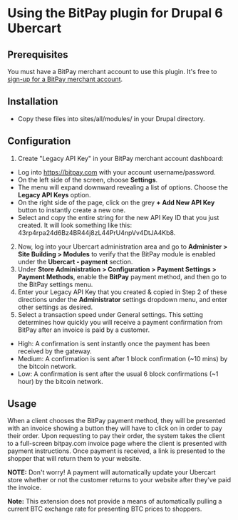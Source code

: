 # Using the BitPay plugin for Drupal 6 Ubercart

## Prerequisites
You must have a BitPay merchant account to use this plugin.  It's free to [sign-up for a BitPay merchant account](https://bitpay.com/start).


## Installation

* Copy these files into sites/all/modules/ in your Drupal directory.

## Configuration

1. Create "Legacy API Key" in your BitPay merchant account dashboard:
  * Log into https://bitpay.com with your account username/password.
  * On the left side of the screen, choose **Settings**.
  * The menu will expand downward revealing a list of options. Choose the **Legacy API Keys** option.
  * On the right side of the page, click on the grey **+ Add New API Key** button to instantly create a new one.
  * Select and copy the entire string for the new API Key ID that you just created. It will look something like this: 43rp4rpa24d6Bz4BR44j8zL44PrU4npVv4DtJA4Kb8.
2. Now, log into your Ubercart administration area and go to **Administer > Site Building > Modules** to verify that the BitPay module is enabled under the **Ubercart - payment** section.
3. Under **Store Administration > Configuration > Payment Settings > Payment Methods**, enable the **BitPay** payment method, and then go to the BitPay settings menu.
4. Enter your Legacy API Key that you created & copied in Step 2 of these directions under the **Administrator** settings dropdown menu, and enter other settings as desired.
5. Select a transaction speed under General settings. This setting determines how quickly you will receive a payment confirmation from BitPay after an invoice is paid by a customer.
  * High: A confirmation is sent instantly once the payment has been received by the gateway.
  * Medium: A confirmation is sent after 1 block confirmation (~10 mins) by the bitcoin network.
  * Low: A confirmation is sent after the usual 6 block confirmations (~1 hour) by the bitcoin network.

## Usage

When a client chooses the BitPay payment method, they will be presented with an invoice showing a button they will have to click on in order to pay their order.  Upon requesting to pay their order, the system takes the client to a full-screen bitpay.com invoice page where the client is presented with payment instructions.  Once payment is received, a link is presented to the shopper that will return them to your website.

**NOTE:** Don't worry!  A payment will automatically update your Ubercart store whether or not the customer returns to your website after they've paid the invoice.

**Note:** This extension does not provide a means of automatically pulling a current BTC exchange rate for presenting BTC prices to shoppers.
